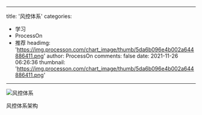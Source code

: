 
---
title: '风控体系'
categories: 
 - 学习
 - ProcessOn
 - 推荐
headimg: 'https://img.processon.com/chart_image/thumb/5da6b096e4b002a644886411.png'
author: ProcessOn
comments: false
date: 2021-11-26 06:26:36
thumbnail: 'https://img.processon.com/chart_image/thumb/5da6b096e4b002a644886411.png'
---

<div>   
<img class="thumb" alt="风控体系" src="https://img.processon.com/chart_image/thumb/5da6b096e4b002a644886411.png" referrerpolicy="no-referrer">
<p>风控体系架构</p>  
</div>
            